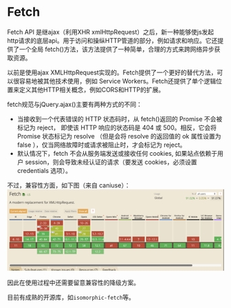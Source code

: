 # Fetch

Fetch API 是继ajax（利用XHR xmlHttpRequest）之后，新一种能够使js发起http请求的底层api。用于访问和操纵HTTP管道的部分，例如请求和响应。它还提供了一个全局 fetch()方法，该方法提供了一种简单，合理的方式来跨网络异步获取资源。

以前是使用ajax  XMLHttpRequest实现的。Fetch提供了一个更好的替代方法，可以很容易地被其他技术使用，例如 Service Workers。Fetch还提供了单个逻辑位置来定义其他HTTP相关概念，例如CORS和HTTP的扩展。

fetch规范与jQuery.ajax()主要有两种方式的不同：

- 当接收到一个代表错误的 HTTP 状态码时，从 fetch()返回的 Promise 不会被标记为 reject， 即使该 HTTP 响应的状态码是 404 或 500。相反，它会将 Promise 状态标记为 resolve （但是会将 resolve 的返回值的 ok 属性设置为 false ），仅当网络故障时或请求被阻止时，才会标记为 reject。
- 默认情况下，fetch 不会从服务端发送或接收任何 cookies, 如果站点依赖于用户 session，则会导致未经认证的请求（要发送 cookies，必须设置 credentials 选项）。

不过，兼容性方面，如下图（来自 caniuse）：  
![fetch 兼容性](https://github.com/shaoxi2093/blog/blob/master/assets/js-fetch.png?raw=true)  

因此在使用过程中还需要留意兼容性的降级方案。  

目前有成熟的开源库，如`isomorphic-fetch`等。